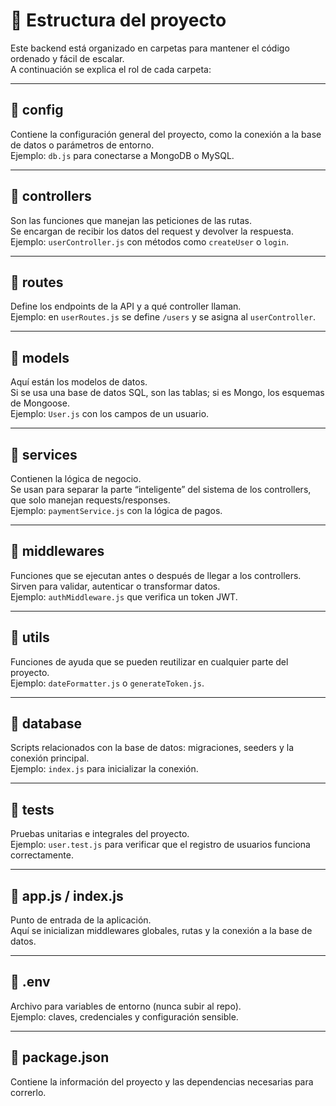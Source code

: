 # 📂 Estructura del proyecto

Este backend está organizado en carpetas para mantener el código ordenado y fácil de escalar.  
A continuación se explica el rol de cada carpeta:

---

## 📁 config
Contiene la configuración general del proyecto, como la conexión a la base de datos o parámetros de entorno.  
Ejemplo: `db.js` para conectarse a MongoDB o MySQL.

---

## 📁 controllers
Son las funciones que manejan las peticiones de las rutas.  
Se encargan de recibir los datos del request y devolver la respuesta.  
Ejemplo: `userController.js` con métodos como `createUser` o `login`.

---

## 📁 routes
Define los endpoints de la API y a qué controller llaman.  
Ejemplo: en `userRoutes.js` se define `/users` y se asigna al `userController`.

---

## 📁 models
Aquí están los modelos de datos.  
Si se usa una base de datos SQL, son las tablas; si es Mongo, los esquemas de Mongoose.  
Ejemplo: `User.js` con los campos de un usuario.

---

## 📁 services
Contienen la lógica de negocio.  
Se usan para separar la parte “inteligente” del sistema de los controllers, que solo manejan requests/responses.  
Ejemplo: `paymentService.js` con la lógica de pagos.

---

## 📁 middlewares
Funciones que se ejecutan antes o después de llegar a los controllers.  
Sirven para validar, autenticar o transformar datos.  
Ejemplo: `authMiddleware.js` que verifica un token JWT.

---

## 📁 utils
Funciones de ayuda que se pueden reutilizar en cualquier parte del proyecto.  
Ejemplo: `dateFormatter.js` o `generateToken.js`.

---

## 📁 database
Scripts relacionados con la base de datos: migraciones, seeders y la conexión principal.  
Ejemplo: `index.js` para inicializar la conexión.

---

## 📁 tests
Pruebas unitarias e integrales del proyecto.  
Ejemplo: `user.test.js` para verificar que el registro de usuarios funciona correctamente.

---

## 📄 app.js / index.js
Punto de entrada de la aplicación.  
Aquí se inicializan middlewares globales, rutas y la conexión a la base de datos.

---

## 📄 .env
Archivo para variables de entorno (nunca subir al repo).  
Ejemplo: claves, credenciales y configuración sensible.

---

## 📄 package.json
Contiene la información del proyecto y las dependencias necesarias para correrlo.

